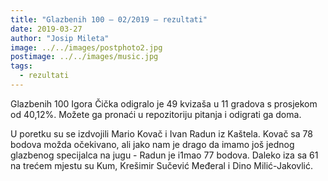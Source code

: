 ```yaml
---
title: "Glazbenih 100 – 02/2019 – rezultati"
date: 2019-03-27
author: "Josip Mileta"
image: ../../images/postphoto2.jpg
postimage: ../../images/music.jpg
tags:
  - rezultati
---
```


Glazbenih 100 Igora Čička odigralo je 49 kvizaša u 11 gradova s prosjekom od 40,12%. Možete ga pronaći u repozitoriju pitanja i odigrati ga doma.

U poretku su se izdvojili Mario Kovač i Ivan Radun iz Kaštela. Kovač sa 78 bodova možda očekivano, ali jako nam je drago da imamo još jednog glazbenog specijalca na jugu - Radun je i1mao 77 bodova. Daleko iza sa 61 na trećem mjestu su Kum, Krešimir Sučević Međeral i Dino Milić-Jakovlić.
